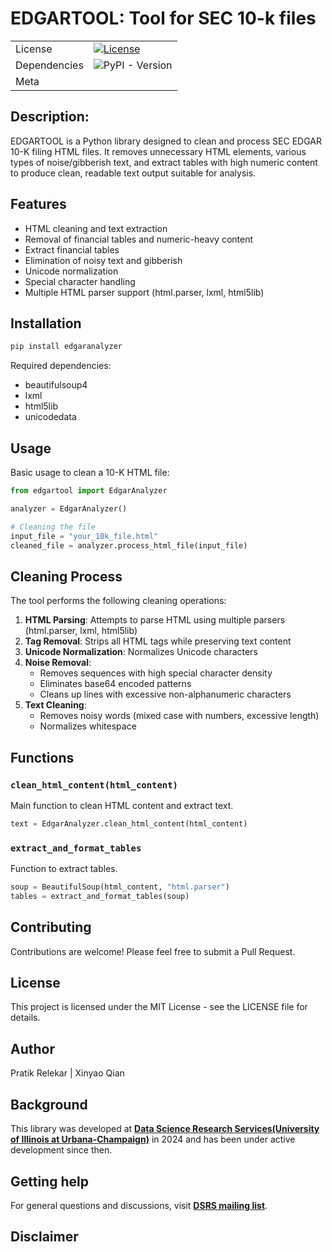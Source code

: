 # EDGARTOOL: Tool for SEC 10-k files
| | |
| --- | --- |
| License | [![License](https://img.shields.io/badge/LICENSE-blue)](https://github.com/pratikrelekar/Edgartool/blob/main/LICENSE) |
| Dependencies | ![PyPI - Version](https://img.shields.io/pypi/v/beautifulsoup4?label=beautifulsoup4)
| Meta | 
## Description:

EDGARTOOL is a Python library designed to clean and process SEC EDGAR 10-K filing HTML files. It removes unnecessary HTML elements, various types of noise/gibberish text, and extract tables with high numeric content to produce clean, readable text output suitable for analysis.

## Features

- HTML cleaning and text extraction
- Removal of financial tables and numeric-heavy content
- Extract financial tables 
- Elimination of noisy text and gibberish
- Unicode normalization
- Special character handling
- Multiple HTML parser support (html.parser, lxml, html5lib)

## Installation

```bash
pip install edgaranalyzer
```

Required dependencies:
- beautifulsoup4
- lxml
- html5lib
- unicodedata

## Usage

Basic usage to clean a 10-K HTML file:

```python
from edgartool import EdgarAnalyzer

analyzer = EdgarAnalyzer()

# Cleaning the file
input_file = "your_10k_file.html"
cleaned_file = analyzer.process_html_file(input_file)
```

## Cleaning Process

The tool performs the following cleaning operations:

1. **HTML Parsing**: Attempts to parse HTML using multiple parsers (html.parser, lxml, html5lib)
2. **Tag Removal**: Strips all HTML tags while preserving text content
3. **Unicode Normalization**: Normalizes Unicode characters
4. **Noise Removal**:
   - Removes sequences with high special character density
   - Eliminates base64 encoded patterns
   - Cleans up lines with excessive non-alphanumeric characters
5. **Text Cleaning**:
   - Removes noisy words (mixed case with numbers, excessive length)
   - Normalizes whitespace

## Functions

### `clean_html_content(html_content)`
Main function to clean HTML content and extract text.

```python
text = EdgarAnalyzer.clean_html_content(html_content)
```

### `extract_and_format_tables`
Function to extract tables.

```python
soup = BeautifulSoup(html_content, "html.parser")
tables = extract_and_format_tables(soup)
```

## Contributing

Contributions are welcome! Please feel free to submit a Pull Request.

## License

This project is licensed under the MIT License - see the LICENSE file for details.

## Author

Pratik Relekar | Xinyao Qian

## Background

This library was developed at [**Data Science Research Services(University of Illinois at Urbana-Champaign)**](https://dsrs.illinois.edu) in 2024 and has been under active development since then.

## Getting help

For general questions and discussions, visit [**DSRS mailing list**](https://dsrs.illinois.edu/about/faq).


## Disclaimer
